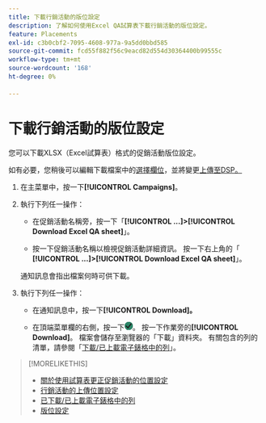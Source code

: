 ```yaml
---
title: 下載行銷活動的版位設定
description: 了解如何使用Excel QA試算表下載行銷活動的版位設定。
feature: Placements
exl-id: c3b0cbf2-7095-4608-977a-9a5dd0bbd585
source-git-commit: fcd55f882f56c9eacd82d554d30364400b99555c
workflow-type: tm+mt
source-wordcount: '168'
ht-degree: 0%

---
```


# 下載行銷活動的版位設定

您可以下載XLSX（Excel試算表）格式的促銷活動版位設定。

如有必要，您稍後可以編輯下載檔案中的[選擇欄位](qa-sheet-columns.md)，並將變更[上傳至DSP。](qa-sheet-upload.md)

1. 在主菜單中，按一下&#x200B;**[!UICONTROL Campaigns]**。

1. 執行下列任一操作：

   * 在促銷活動名稱旁，按一下「**[!UICONTROL ...]>[!UICONTROL Download Excel QA sheet]**」。

   * 按一下促銷活動名稱以檢視促銷活動詳細資訊。 按一下右上角的「 **[!UICONTROL ...]>[!UICONTROL Download Excel QA sheet]**」。

   通知訊息會指出檔案何時可供下載。

1. 執行下列任一操作：

   * 在通知訊息中，按一下&#x200B;**[!UICONTROL Download]。**

   * 在頂端菜單欄的右側，按一下![作業](/help/dsp/assets/downloads.png)。 按一下作業旁的&#x200B;**[!UICONTROL Download]**。
   檔案會儲存至瀏覽器的「下載」資料夾。 有關包含的列的清單，請參閱「[下載/已上載電子錶格中的列](qa-sheet-columns.md)」。

>[!MORELIKETHIS]
>
>* [關於使用試算表更正促銷活動的位置設定](qa-about.md)
>* [行銷活動的上傳位置設定](qa-sheet-upload.md)
>* [已下載/已上載電子錶格中的列](qa-sheet-columns.md)
>* [版位設定](/help/dsp/campaign-management/placements/placement-settings.md)

